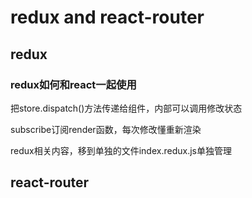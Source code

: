 # redux and react-router

##  redux

### redux如何和react一起使用

把store.dispatch()方法传递给组件，内部可以调用修改状态

subscribe订阅render函数，每次修改懂重新渲染

redux相关内容，移到单独的文件index.redux.js单独管理







## react-router
 
